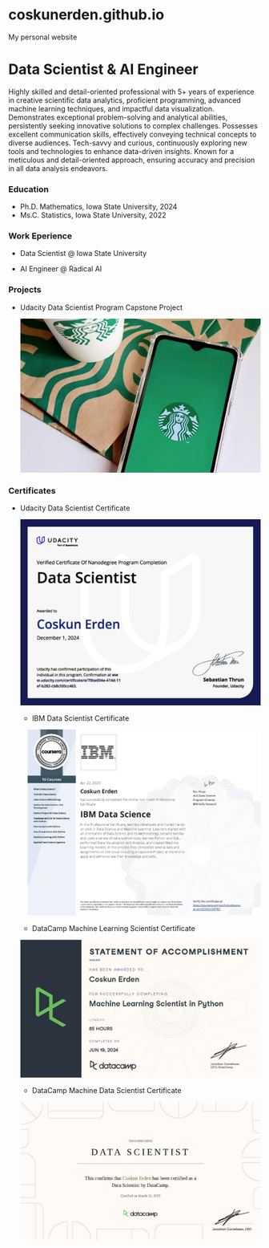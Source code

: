 # coskunerden.github.io
My personal website
# Data Scientist & AI Engineer
Highly skilled and detail-oriented professional with 5+ years of experience in creative scientific data analytics, proficient programming, advanced machine learning techniques, and impactful data visualization. Demonstrates exceptional problem-solving and analytical abilities, persistently seeking innovative solutions to complex challenges. Possesses excellent communication skills, effectively conveying technical concepts to diverse audiences. Tech-savvy and curious, continuously exploring new tools and technologies to enhance data-driven insights. Known for a meticulous and detail-oriented approach, ensuring accuracy and precision in all data analysis endeavors.

### Education
- Ph.D. Mathematics, Iowa State University, 2024
- Ms.C. Statistics, Iowa State University, 2022


### Work Eperience
- Data Scientist @ Iowa State University

- AI Engineer @ Radical AI

### Projects
- Udacity Data Scientist Program Capstone Project
  
  [![Project Image](https://raw.githubusercontent.com/CoskunErden/coskunerden.github.io/main/images/starbucks.jpg)](https://coskunerden.github.io/Udacity_DS_Capstone_Project/)

### Certificates
- Udacity Data Scientist Certificate
  
  [![Certificate Image](https://raw.githubusercontent.com/CoskunErden/coskunerden.github.io/main/images/UdacityDataScientistCertificate.jpg)](https://www.udacity.com/certificate/e/78be004e-41d4-11ef-b282-cb8cfd0cc463)

  - IBM Data Scientist Certificate
  
  [![Certificate Image2](https://raw.githubusercontent.com/CoskunErden/coskunerden.github.io/main/images/IBMDataScientistCertificate.jpg)](https://www.coursera.org/account/accomplishments/specialization/certificate/ZLRN24S8TJES)

  - DataCamp Machine Learning Scientist Certificate
  
  [![Certificate Image3](https://raw.githubusercontent.com/CoskunErden/coskunerden.github.io/main/images/MachineLearningScientistCertificate.jpg)](https://www.datacamp.com/statement-of-accomplishment/track/f108efec1dfd7a23657a814ff4db852e2c78b942?raw=1)

    - DataCamp Machine Data Scientist Certificate
  
  [![Certificate Image3](https://raw.githubusercontent.com/CoskunErden/coskunerden.github.io/main/images/DataCampDataScientistProfessional.jpg)](https://www.datacamp.com/certificate/DS0025883108500)
